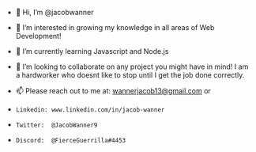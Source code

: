 - 👋 Hi, I’m @jacobwanner

- 👀 I’m interested in growing my knowledge in all areas of Web Development!

- 🌱 I’m currently learning Javascript and Node.js

- 💞️ I’m looking to collaborate on any project you might have in mind! I am a hardworker who doesnt like to stop until I get the job done correctly.

- 📫 Please reach out to me at: wannerjacob13@gmail.com or
-     Linkedin: www.linkedin.com/in/jacob-wanner
-     Twitter:  @JacobWanner9
-     Discord:  @FierceGuerrilla#4453
